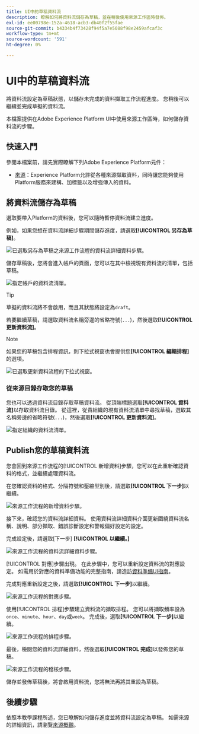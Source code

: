 ```yaml
---
title: UI中的草稿資料流
description: 瞭解如何將資料流儲存為草稿，並在稍後使用來源工作區時發佈。
exl-id: ee00798e-152a-4618-acb3-db40f2f55fae
source-git-commit: b4334b4f73428f94f5a7e5088f98e2459afcaf3c
workflow-type: tm+mt
source-wordcount: '591'
ht-degree: 0%

---
```


# UI中的草稿資料流

將資料流設定為草稿狀態，以儲存未完成的資料擷取工作流程進度。 您稍後可以繼續並完成草擬的資料流。

本檔案提供在Adobe Experience Platform UI中使用來源工作區時，如何儲存資料流的步驟。

## 快速入門

參閱本檔案前，請先實際瞭解下列Adobe Experience Platform元件：

* [來源](../../home.md)：Experience Platform允許從各種來源擷取資料，同時讓您能夠使用Platform服務來建構、加標籤以及增強傳入的資料。

## 將資料流儲存為草稿

選取要帶入Platform的資料後，您可以隨時暫停資料流建立進度。

例如，如果您想在資料流詳細步驟期間儲存進度，請選取&#x200B;**[!UICONTROL 另存為草稿]**。

![已選取另存為草稿之來源工作流程的資料流詳細資料步驟。](../../images/tutorials/draft/save-as-draft.png)

儲存草稿後，您將會進入帳戶的頁面，您可以在其中檢視現有資料流的清單，包括草稿。

![指定帳戶的資料流清單。](../../images/tutorials/draft/draft-dataflow.png)

>[!TIP]
>
>草擬的資料流將不會啟用，而且其狀態將設定為`draft`。

若要繼續草稿，請選取資料流名稱旁邊的省略符號(`...`)，然後選取&#x200B;**[!UICONTROL 更新資料流]**。

>[!NOTE]
>
>如果您的草稿包含排程資訊，則下拉式視窗也會提供您&#x200B;**[!UICONTROL 編輯排程]**&#x200B;的選項。

![已選取更新資料流程的下拉式視窗。](../../images/tutorials/draft/update-dataflow.png)

### 從來源目錄存取您的草稿

您也可以透過資料流目錄存取草稿資料流。 從頂端標題選取&#x200B;**[!UICONTROL 資料流]**&#x200B;以存取資料流目錄。 從這裡，從貴組織的現有資料流清單中尋找草稿，選取其名稱旁邊的省略符號(`...`)，然後選取&#x200B;**[!UICONTROL 更新資料流]**。

![指定組織的資料流清單。](../../images/tutorials/draft/catalog-access.png)

## Publish您的草稿資料流

您會回到來源工作流程的[!UICONTROL 新增資料]步驟，您可以在此重新確認資料的格式，並繼續處理資料流。

在您確認資料的格式、分隔符號和壓縮型別後，請選取&#x200B;**[!UICONTROL 下一步]**&#x200B;以繼續。

![來源工作流程的新增資料步驟。](../../images/tutorials/draft/select-data.png)

接下來，確認您的資料流詳細資料。 使用資料流詳細資料介面更新圍繞資料流名稱、說明、部分擷取、錯誤診斷設定和警報偏好設定的設定。

完成設定後，請選取[下一步] **[!UICONTROL 以繼續。]**

![來源工作流程的資料流詳細資料步驟。](../../images/tutorials/draft/dataflow-detail.png)

[!UICONTROL 對應]步驟出現。 在此步驟中，您可以重新設定資料流的對應設定。 如需用於對應的資料準備功能的完整指南，請造訪[資料準備UI指南](../../../data-prep/ui/mapping.md)。

完成對應重新設定之後，請選取&#x200B;**[!UICONTROL 下一步]**&#x200B;以繼續。

![來源工作流程的對應步驟。](../../images/tutorials/draft/mapping.png)

使用[!UICONTROL 排程]步驟建立資料流的擷取排程。 您可以將擷取頻率設為`once`、`minute`、`hour`、`day`或`week`。 完成後，選取&#x200B;**[!UICONTROL 下一步]**&#x200B;以繼續。

![來源工作流程的排程步驟。](../../images/tutorials/draft/scheduling.png)

最後，檢閱您的資料流詳細資料，然後選取&#x200B;**[!UICONTROL 完成]**&#x200B;以發佈您的草稿。

![來源工作流程的稽核步驟。](../../images/tutorials/draft/review.png)

儲存並發佈草稿後，將會啟用資料流，您將無法再將其重設為草稿。

## 後續步驟

依照本教學課程所述，您已瞭解如何儲存進度並將資料流設定為草稿。 如需來源的詳細資訊，請瀏覽[來源概觀](../../home.md)。
